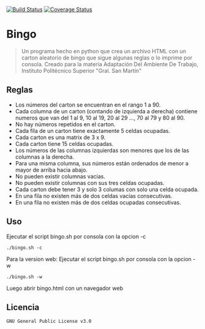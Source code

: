 [![Build Status](https://travis-ci.org/SantiagoRotman/bingo.svg?branch=master)](https://travis-ci.org/SantiagoRotman/bingo)  [![Coverage Status](https://coveralls.io/repos/github/SantiagoRotman/bingo/badge.svg?branch=master)](https://coveralls.io/github/SantiagoRotman/bingo?branch=master)

# Bingo

> Un programa hecho en python que crea un archivo HTML con un carton aleatorio de bingo que sigue algunas reglas o lo imprime por consola.
> Creado para la materia Adaptación Del Ambiente De Trabajo, Instituto Politécnico Superior "Gral. San Martín"

## Reglas

- Los números del carton se encuentran en el rango 1 a 90.
- Cada columna de un carton (contando de izquierda a derecha) contiene numeros que van del 1 al 9, 10 al 19, 20 al 29 ..., 70 al 79 y 80 al 90.
- No hay números repetidos en el carton.
- Cada fila de un carton tiene exactamente 5 celdas ocupadas.
- Cada carton es una matrix de 3 x 9.
- Cada carton tiene 15 celdas ocupadas.
- Los números de las columnas izquierdas son menores que los de las columnas a la derecha.
- Para una misma columna, sus números están ordenados de menor a mayor de arriba hacia abajo.
- No pueden existir columnas vacias.
- No pueden existir columnas con sus tres celdas ocupadas.
- Cada carton debe tener 3 y solo 3 columas con solo una celda ocupada.
- En una fila no existen más de dos celdas vacías consecutivas.
- En una fila no existen más de dos celdas ocupadas consecutivas.

## Uso
Ejecutar el script bingo.sh por consola con la opcion -c
```
./bingo.sh -c
```
Para la version web:
Ejecutar el script bingo.sh por consola con la opcion -w
```
./bingo.sh -w
```
Luego abrir bingo.html con un navegador web

## Licencia
	GNU General Public License v3.0
